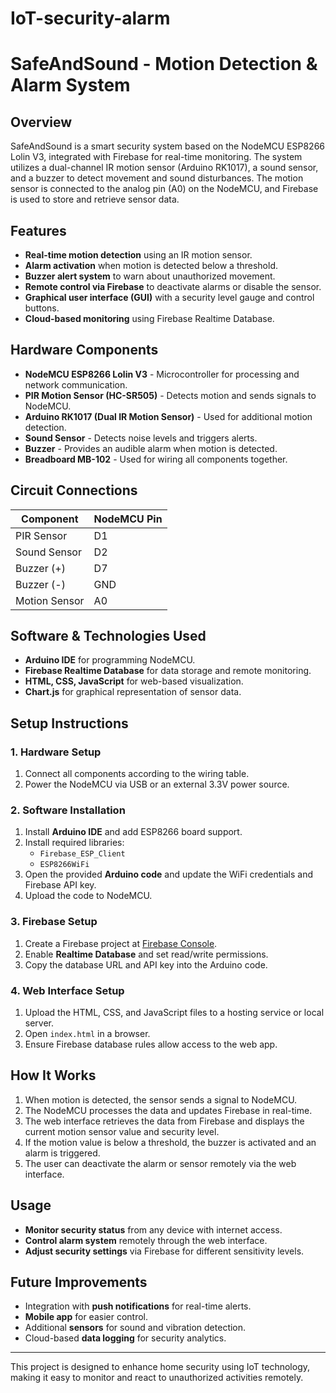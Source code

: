 # IoT-security-alarm

# SafeAndSound - Motion Detection & Alarm System

## Overview
SafeAndSound is a smart security system based on the NodeMCU ESP8266 Lolin V3, integrated with Firebase for real-time monitoring. The system utilizes a dual-channel IR motion sensor (Arduino RK1017), a sound sensor, and a buzzer to detect movement and sound disturbances. The motion sensor is connected to the analog pin (A0) on the NodeMCU, and Firebase is used to store and retrieve sensor data.

## Features
- **Real-time motion detection** using an IR motion sensor.
- **Alarm activation** when motion is detected below a threshold.
- **Buzzer alert system** to warn about unauthorized movement.
- **Remote control via Firebase** to deactivate alarms or disable the sensor.
- **Graphical user interface (GUI)** with a security level gauge and control buttons.
- **Cloud-based monitoring** using Firebase Realtime Database.

## Hardware Components
- **NodeMCU ESP8266 Lolin V3** - Microcontroller for processing and network communication.
- **PIR Motion Sensor (HC-SR505)** - Detects motion and sends signals to NodeMCU.
- **Arduino RK1017 (Dual IR Motion Sensor)** - Used for additional motion detection.
- **Sound Sensor** - Detects noise levels and triggers alerts.
- **Buzzer** - Provides an audible alarm when motion is detected.
- **Breadboard MB-102** - Used for wiring all components together.

## Circuit Connections
| Component       | NodeMCU Pin |
|----------------|------------|
| PIR Sensor     | D1         |
| Sound Sensor   | D2         |
| Buzzer (+)     | D7         |
| Buzzer (-)     | GND        |
| Motion Sensor  | A0         |

## Software & Technologies Used
- **Arduino IDE** for programming NodeMCU.
- **Firebase Realtime Database** for data storage and remote monitoring.
- **HTML, CSS, JavaScript** for web-based visualization.
- **Chart.js** for graphical representation of sensor data.

## Setup Instructions
### 1. Hardware Setup
1. Connect all components according to the wiring table.
2. Power the NodeMCU via USB or an external 3.3V power source.

### 2. Software Installation
1. Install **Arduino IDE** and add ESP8266 board support.
2. Install required libraries:
   - `Firebase_ESP_Client`
   - `ESP8266WiFi`
3. Open the provided **Arduino code** and update the WiFi credentials and Firebase API key.
4. Upload the code to NodeMCU.

### 3. Firebase Setup
1. Create a Firebase project at [Firebase Console](https://console.firebase.google.com/).
2. Enable **Realtime Database** and set read/write permissions.
3. Copy the database URL and API key into the Arduino code.

### 4. Web Interface Setup
1. Upload the HTML, CSS, and JavaScript files to a hosting service or local server.
2. Open `index.html` in a browser.
3. Ensure Firebase database rules allow access to the web app.

## How It Works
1. When motion is detected, the sensor sends a signal to NodeMCU.
2. The NodeMCU processes the data and updates Firebase in real-time.
3. The web interface retrieves the data from Firebase and displays the current motion sensor value and security level.
4. If the motion value is below a threshold, the buzzer is activated and an alarm is triggered.
5. The user can deactivate the alarm or sensor remotely via the web interface.

## Usage
- **Monitor security status** from any device with internet access.
- **Control alarm system** remotely through the web interface.
- **Adjust security settings** via Firebase for different sensitivity levels.

## Future Improvements
- Integration with **push notifications** for real-time alerts.
- **Mobile app** for easier control.
- Additional **sensors** for sound and vibration detection.
- Cloud-based **data logging** for security analytics.

---
This project is designed to enhance home security using IoT technology, making it easy to monitor and react to unauthorized activities remotely.

